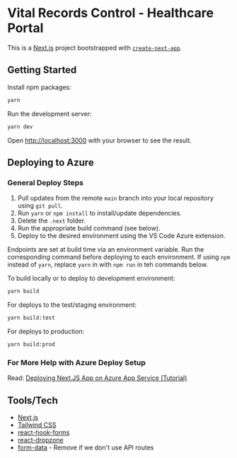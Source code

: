 # Vital Records Control - Healthcare Portal

This is a [Next.js](https://nextjs.org/) project bootstrapped with [`create-next-app`](https://github.com/vercel/next.js/tree/canary/packages/create-next-app).

## Getting Started

Install npm packages:

```bash
yarn
```

Run the development server:

```bash
yarn dev
```

Open [http://localhost:3000](http://localhost:3000) with your browser to see the result.

## Deploying to Azure
### General Deploy Steps
1. Pull updates from the remote `main` branch into your local repository using `git pull`.
2. Run `yarn` or `npm install` to install/update dependencies.
3. Delete the `.next` folder.
4. Run the appropriate build command (see below).
5. Deploy to the desired environment using the VS Code Azure extension. 

Endpoints are set at build time via an environment variable. Run the corresponding command before deploying to each environment. If using `npm` instead of `yarn`, replace `yarn` in with `npm run` in teh commands below. 

To build locally or to deploy to development environment:
```bash
yarn build
```

For deploys to the test/staging environment:
```bash
yarn build:test
```

For deploys to production:
```bash
yarn build:prod
```
### For More Help with Azure Deploy Setup
Read: [Deploying Next.JS App on Azure App Service (Tutorial)](https://parveensingh.com/next-js-deployment-on-azure-app-service/)

## Tools/Tech

- [Next.js](https://nextjs.org)
- [Tailwind CSS](https://tailwindcss.com)
- [react-hook-forms](https://react-hook-form.com)
- [react-dropzone](https://react-dropzone.js.org)
- [form-data](https://www.npmjs.com/package/form-data) - Remove if we don't use API routes
